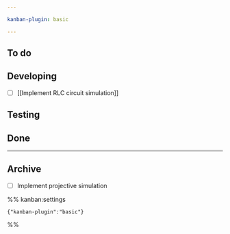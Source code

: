 ```yaml
---

kanban-plugin: basic

---
```


## To do



## Developing

- [ ] [[Implement RLC circuit simulation]]


## Testing



## Done



***

## Archive

- [ ] Implement projective simulation

%% kanban:settings
```
{"kanban-plugin":"basic"}
```
%%
